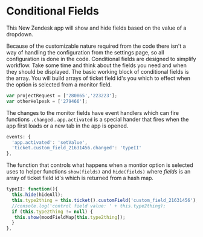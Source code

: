 Conditional Fields
==========

This New Zendesk app will show and hide fields based on the value of a dropdown. 

Because of the customizable nature required from the code there isn't a way of handling the configuration from the settings page, so all configuration is done in the code. Conditional fields are designed to simplify workflow. Take some time and think about the fields you need and when they should be displayed. The basic working block of conditional fields is the array. You will build arrays of ticket field id's you which to effect when the option is selected from a monitor field.
 
```javascript
var projectRequest = ['280865','223223'];
var otherHelpesk = ['279466'];
```

The changes to the monitor fields have event handlers which can fire functions ```.changed``` . ```app.activated``` is a special hander that fires when the app first loads or a new tab in the app is opened. 

```javascript
events: {
  'app.activated': 'setValue',
  'ticket.custom_field_21631456.changed': 'typeII'
},
```

The function that controls what happens when a montior option is selected uses to helper functions ```show(fields)``` and ```hide(fields)``` where *fields* is an array of ticket field id's which is returned from a hash map. 

```javascript
typeII: function(){
  this.hide(hideAll);
  this.type2thing = this.ticket().customField('custom_field_21631456');
  //console.log('control field value: ' + this.type2thing);
  if (this.type2thing != null) {
   this.show(moodFieldMap[this.type2thing]);
  }
},
```

